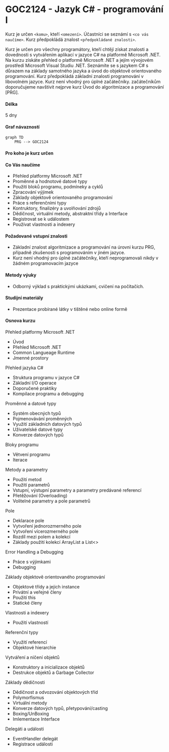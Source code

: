 # GOC2124 - Jazyk C# - programování I

Kurz je určen `<komu>`, kteří `<omezení>`. Účastníci se seznámí s `<co vás naučíme>`. Kurz předpokládá znalost `<předpokládané znalosti>`.

Kurz je určen pro všechny programátory, kteří chtějí získat znalosti a dovednosti s vytvářením aplikací v jazyce C# na platformě Microsoft .NET. Na kurzu získáte přehled o platformě Microsoft .NET a jejím vývojovém prostředí Microsoft Visual Studiu .NET. Seznámíte se s jazykem C# s důrazem na základy samotného jazyka a úvod do objektově orientovaného programování. Kurz předpokládá základní znalosti programování v libovolném jazyce. Kurz není vhodný pro úplné začátečníky. začátečníkům doporučujeme navštívit nejprve kurz Úvod do algoritmizace a programování [PRG].

#### Délka

5 dny

#### Graf návazností

```mermaid
graph TD
    PRG --> GOC2124
```

#### Pro koho je kurz určen


#### Co Vás naučíme

- Přehled platformy Microsoft .NET
- Proměnné a hodnotové datové typy
- Použití bloků programu, podmíneky a cyklů
- Zpracování výjimek
- Základy objektově orientovaného programování
- Práce s referenčními typy
- Kontruktory, finalizéry a uvolňování zdrojů
- Dědičnost, virtuální metody, abstraktní třídy a Interface
- Registrovat se k událostem
- Používat vlastnosti a indexery

#### Požadované vstupní znalosti

- Základní znalost algoritmizace a programování na úrovni kurzu PRG, případně zkušenosti s programováním v jiném jazyce.
- Kurz není vhodný pro úplné začátečníky, kteří neprogramovali nikdy v žádném programovacím jazyce

#### Metody výuky

- Odborný výklad s praktickými ukázkami, cvičení na počítačích.

#### Studijní materiály

- Prezentace probírané látky v tištěné nebo online formě

#### Osnova kurzu

Přehled platformy Microsoft .NET

- Úvod
- Přehled Microsoft .NET
- Common Langueage Runtime
- Jmenné prostory

Přehled jazyka C#

- Struktura programu v jazyce C#
- Základní I/O operace
- Doporučené praktiky
- Kompilace programu a debugging

Proměnné a datové typy

- Systém obecných typů
- Pojmenovávání proměnných
- Využití základních datových typů
- Uživatelské datové typy
- Konverze datových typů

Bloky programu

- Větvení programu
- Iterace

Metody a parametry

- Použití metod
- Použití parametrů
- Vstupní, výstupní parametry a parametry predávané referencí
- Přetěžování (Overloading)
- Volitelné parametry a pole parametrů

Pole

- Deklarace pole
- Vytvoření jednorozmerného pole
- Vytvoření vícerozmerného pole
- Rozdíl mezi polem a kolekcí
- Základy použití kolekcí ArrayList a List<>

Error Handling a Debugging

- Práce s výjimkami
- Debugging

Základy objektově orientovaného programování

- Objektové třídy a jejich instance
- Privátní a veřejné členy
- Použití this
- Statické členy

Vlastnosti a indexery

- Použití vlastností

Referenční typy

- Využití referencí
- Objektové hierarchie

Vytváření a ničení objektů

- Konstruktory a inicializace objektů
- Destrukce objektů a Garbage Collector

Základy dědičnosti

- Dědičnost a odvozování objektových tříd
- Polymorfismus
- Virtuální metody
- Konverze datových typů, přetypování/casting
- Boxing/UnBoxing
- Imlementace Interface

Delegáti a události

- EventHandler delegát
- Registrace události
